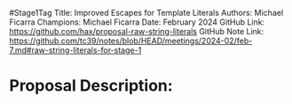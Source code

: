 #Stage1Tag
Title: Improved Escapes for Template Literals
Authors: Michael Ficarra
Champions: Michael Ficarra
Date: February 2024
GitHub Link: https://github.com/hax/proposal-raw-string-literals
GitHub Note Link: https://github.com/tc39/notes/blob/HEAD/meetings/2024-02/feb-7.md#raw-string-literals-for-stage-1

# Proposal Description:
